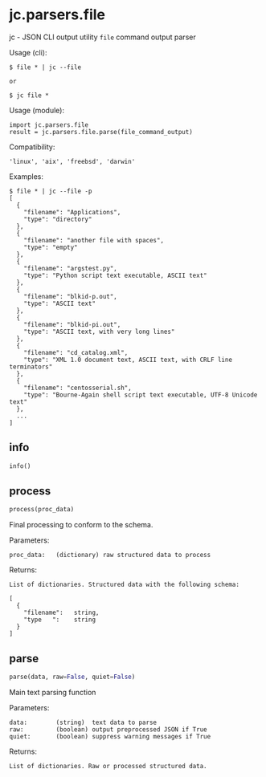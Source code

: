 
# jc.parsers.file
jc - JSON CLI output utility `file` command output parser

Usage (cli):

    $ file * | jc --file

    or

    $ jc file *

Usage (module):

    import jc.parsers.file
    result = jc.parsers.file.parse(file_command_output)

Compatibility:

    'linux', 'aix', 'freebsd', 'darwin'

Examples:

    $ file * | jc --file -p
    [
      {
        "filename": "Applications",
        "type": "directory"
      },
      {
        "filename": "another file with spaces",
        "type": "empty"
      },
      {
        "filename": "argstest.py",
        "type": "Python script text executable, ASCII text"
      },
      {
        "filename": "blkid-p.out",
        "type": "ASCII text"
      },
      {
        "filename": "blkid-pi.out",
        "type": "ASCII text, with very long lines"
      },
      {
        "filename": "cd_catalog.xml",
        "type": "XML 1.0 document text, ASCII text, with CRLF line terminators"
      },
      {
        "filename": "centosserial.sh",
        "type": "Bourne-Again shell script text executable, UTF-8 Unicode text"
      },
      ...
    ]


## info
```python
info()
```


## process
```python
process(proc_data)
```

Final processing to conform to the schema.

Parameters:

    proc_data:   (dictionary) raw structured data to process

Returns:

    List of dictionaries. Structured data with the following schema:

    [
      {
        "filename":   string,
        "type   ":    string
      }
    ]


## parse
```python
parse(data, raw=False, quiet=False)
```

Main text parsing function

Parameters:

    data:        (string)  text data to parse
    raw:         (boolean) output preprocessed JSON if True
    quiet:       (boolean) suppress warning messages if True

Returns:

    List of dictionaries. Raw or processed structured data.

